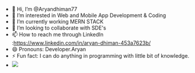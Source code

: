 - 👋 Hi, I’m @Aryandhiman77
- 👀 I’m interested in Web and Mobile App Development & Coding
- 🌱 I’m currently working MERN STACK
- 💞️ I’m looking to collaborate with SDE's
- 📫 How to reach me through LinkedIn :https://www.linkedin.com/in/aryan-dhiman-453a7623b/ 
- 😄 Pronouns: Developer.Aryan
- ⚡ Fun fact: I can do anything in programming with little bit of knowledge.
- ![](https://komarev.com/ghpvc/?username=Aryandhiman77&color=green)

<!---
Aryandhiman77/Aryandhiman77 is a ✨ special ✨ repository because its `README.md` (this file) appears on your GitHub profile.
You can click the Preview link to take a look at your changes.
--->
